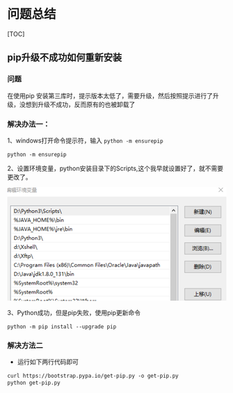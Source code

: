 # 问题总结

[TOC]

## pip升级不成功如何重新安装

### 问题

在使用pip 安装第三库时，提示版本太低了，需要升级，然后按照提示进行了升级，没想到升级不成功，反而原有的也被卸载了

### 解决办法一：

1、windows打开命令提示符，输入 `python -m ensurepip`

```
python -m ensurepip
```

2、设置环境变量，python安装目录下的Scripts,这个我早就设置好了，就不需要更改了。

![](IMG/微信截图_20200914150148.png)

3、Python成功，但是pip失败，使用pip更新命令

```
python -m pip install --upgrade pip
```





### 解决方法二

- 运行如下两行代码即可

```
curl https://bootstrap.pypa.io/get-pip.py -o get-pip.py
python get-pip.py
```

